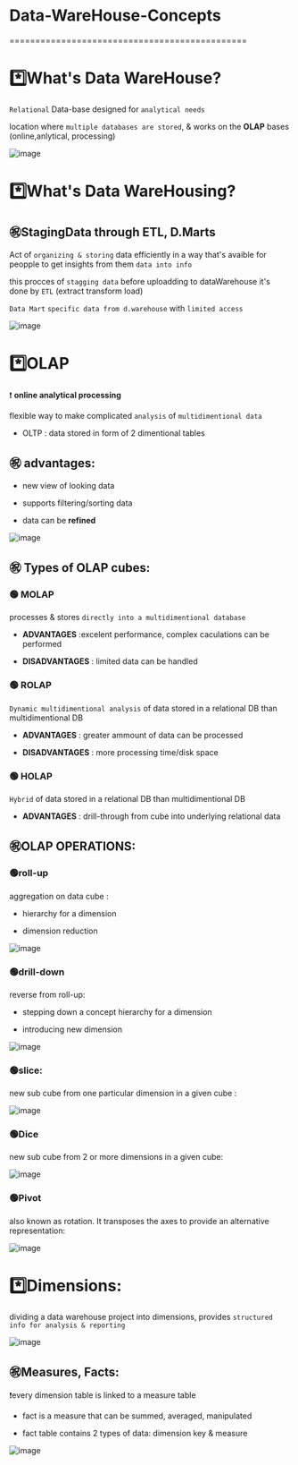 # Data-WareHouse-Concepts
==============================================
# *️⃣What's Data WareHouse?
`Relational` Data-base designed for `analytical needs`

location where `multiple databases are stored`, & works on the **OLAP** bases (online,anlytical, processing)

![image](https://user-images.githubusercontent.com/51888893/185953581-01fa05dd-6848-440a-a64b-aa3a39924779.png)

# *️⃣What's Data WareHousing?

## ㊗️StagingData through ETL, D.Marts

Act of `organizing & storing` data efficiently in a way that's avaible for peopple to get insights from them `data into info`

this procces of `stagging data` before uploadding to dataWarehouse it's done by `ETL` (extract transform load)

`Data Mart` `specific data from d.warehouse` with `limited access`

![image](https://user-images.githubusercontent.com/51888893/185955912-b0e1fd67-890c-415f-bbd2-ffbe51889d1b.png)

# *️⃣OLAP
❗ __online analytical processing__

flexible way to make complicated `analysis` of `multidimentional data`

- OLTP : data stored in form of 2 dimentional tables 

## ㊗️ advantages:
- new view of looking data

- supports filtering/sorting data

- data can be __refined__

![image](https://user-images.githubusercontent.com/51888893/185961322-1a3391a1-a6f6-4712-bce4-3fbf83376ef0.png)

## ㊗️ Types of OLAP cubes:
### 🟢 MOLAP
processes &  stores `directly into a multidimentional database`

- __ADVANTAGES__ :excelent performance, complex caculations can be performed

- __DISADVANTAGES__ : limited data can be handled
### 🟢 ROLAP
`Dynamic multidimentional analysis` of data stored in a relational DB than multidimentional DB

- __ADVANTAGES__ : greater ammount of data can be processed

- __DISADVANTAGES__ : more processing time/disk space
### 🟢 HOLAP
`Hybrid` of data stored in a relational DB than multidimentional DB

- __ADVANTAGES__ : drill-through from cube into underlying relational data
## ㊗️OLAP OPERATIONS:
### 🟢roll-up
aggregation on data cube :

- hierarchy for a dimension

- dimension reduction

![image](https://user-images.githubusercontent.com/51888893/186010986-bae558ef-1b3c-41bc-a880-20a91a996ffd.png)

### 🟢drill-down
reverse from roll-up:

- stepping down a concept hierarchy for a dimension 

- introducing new dimension 

![image](https://user-images.githubusercontent.com/51888893/186010876-3b3b5f64-3814-4c87-8dc8-a1d8c6480f70.png)

### 🟢slice:
new sub cube from one particular dimension in a given cube :

![image](https://user-images.githubusercontent.com/51888893/186011332-b00fc8ae-bacf-44cc-9b57-deb85ede5d75.png)

### 🟢Dice
new sub cube from 2 or more dimensions in a given cube:

![image](https://user-images.githubusercontent.com/51888893/186011808-ba0f610e-19ff-4e25-ba08-7e08f794e5d7.png)

### 🟢Pivot
also known as rotation. It transposes the axes to provide an alternative representation:

![image](https://user-images.githubusercontent.com/51888893/186012150-ccae521d-f700-4689-a78b-f36806cc7066.png)
# *️⃣Dimensions:
dividing a data warehouse project into dimensions, provides `structured info for analysis & reporting`

![image](https://user-images.githubusercontent.com/51888893/186012853-0eaac1a1-ecbc-4fd1-899f-6ea8ebf0503a.png)

## ㊗️Measures, Facts:
❗every dimension table is linked to a measure table

- fact is a measure that can be summed, averaged, manipulated

- fact table contains 2 types of data:  dimension key & measure

![image](https://user-images.githubusercontent.com/51888893/186013656-319faf16-e6d2-4e4c-a978-1eb40118cc6f.png)

